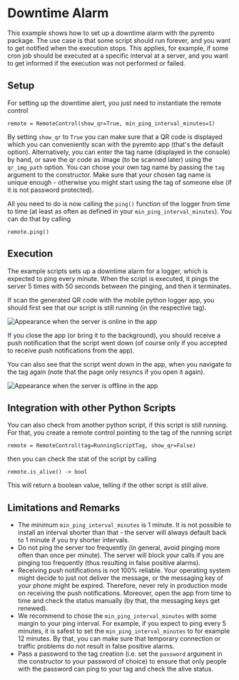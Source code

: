 # Downtime Alarm

This example shows how to set up a downtime alarm with the pyremto package. The use case is that some script should run forever, and you want to get notified when the execution stops. This applies, for example, if some cron job should be executed at a specific interval at a server, and you want to get informed if the execution was not performed or failed. 

## Setup

For setting up the downtime alert, you just need to instantiate the remote control

	remote = RemoteControl(show_qr=True, min_ping_interval_minutes=1)

By setting `show_qr` to `True` you can make sure that a QR code is displayed which you can conveniently scan with the pyremto app (that's the default option). Alternatively, you can enter the tag name (displayed in the console) by hand, or save the qr code as image (to be scanned later) using the `qr_img_path` option. You can chose your own tag name by passing the `tag` argument to the constructor. Make sure that your chosen tag name is unique enough - otherwise you might start using the tag of someone else (if it is not password protected).

All you need to do is now calling the `ping()` function of the logger from time to time (at least as often as defined in your `min_ping_interval_minutes`). You can do that by calling

	remote.ping()

## Execution

The example scripts sets up a downtime alarm for a logger, which is expected to ping every minute. When the script is executed, it pings the server 5 times with 50 seconds between the pinging, and then it terminates. 

If scan the generated QR code with the mobile python logger app, you should first see that our script is still running (in the respective tag). 

![Appearance when the server is online in the app](https://github.com/MatthiasKi/pyremto/tree/master/examples/DowntimeAlarm/images/running.jpg?raw=true)

If you close the app (or bring it to the background), you should receive a push notification that the script went down (of course only if you accepted to receive push notifications from the app). 

You can also see that the script went down in the app, when you navigate to the tag again (note that the page only resyncs if you open it again). 

![Appearance when the server is offline in the app](https://github.com/MatthiasKi/pyremto/tree/master/examples/DowntimeAlarm/images/dead.jpg?raw=true)

## Integration with other Python Scripts

You can also check from another python script, if this script is still running. For that, you create a remote control pointing to the tag of the running script

	remote = RemoteControl(tag=RunningScriptTag, show_qr=False)

then you can check the stat of the script by calling

	remote.is_alive() -> bool

This will return a boolean value, telling if the other script is still alive. 

## Limitations and Remarks

- The minimum `min_ping_interval_minutes` is 1 minute. It is not possible to install an interval shorter than that - the server will always default back to 1 minute if you try shorter intervals. 
- Do not ping the server too frequently (in general, avoid pinging more often than once per minute). The server will block your calls if you are pinging too frequently (thus resulting in false positive alarms). 
- Receiving push notifications is not 100% reliable. Your operating system might decide to just not deliver the message, or the messaging key of your phone might be expired. Therefore, never rely in production mode on receiving the push notifications. Moreover, open the app from time to time and check the status manually (by that, the messaging keys get renewed). 
- We recommend to chose the `min_ping_interval_minutes` with some margin to your ping interval. For example, if you expect to ping every 5 minutes, it is safest to set the `min_ping_interval_minutes` to for example 12 minutes. By that, you can make sure that temporary connection or traffic problems do not result in false positive alarms. 
- Pass a password to the tag creation (i.e. set the `password` argument in the constructor to your password of choice) to ensure that only people with the password can ping to your tag and check the alive status. 
